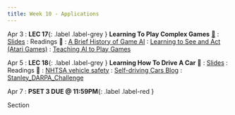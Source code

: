 ```yaml
---
title: Week 10 - Applications
---
```


Apr 3
: **LEC 17**{: .label .label-grey } **Learning To Play Complex Games** [🎥](https://harvard.hosted.panopto.com/Panopto/Pages/Viewer.aspx?id=c4cba6d6-dffd-4aa9-95ac-afa101061924)
  : [Slides](https://canvas.harvard.edu/files/17239080/download?download_frd=1)
: Readings 📖
: [A Brief History of Game AI](https://www.andreykurenkov.com/writing/ai/a-brief-history-of-game-ai/)
: [Learning to See and Act (Atari Games)](https://canvas.harvard.edu/files/17236643/download?download_frd=1)
: [Teaching AI to Play Games](https://canvas.harvard.edu/files/17236644/download?download_frd=1)

Apr 5
: **LEC 18**{: .label .label-grey } **Learning How To Drive A Car** 🎥
  : [Slides](https://canvas.harvard.edu/files/17258601/download?download_frd=1)
: Readings 📖
: [NHTSA vehicle safety](https://www.nhtsa.gov/technology-innovation/automated-vehicles-safety)
: [Self-driving Cars Blog](https://sitn.hms.harvard.edu/flash/2017/self-driving-cars-technology-risks-possibilities/)
: [Stanley_DARPA_Challenge](https://canvas.harvard.edu/files/17256330/download?download_frd=1)
  
Apr 7
: **PSET 3 DUE @ 11:59PM**{: .label .label-red }

Section
